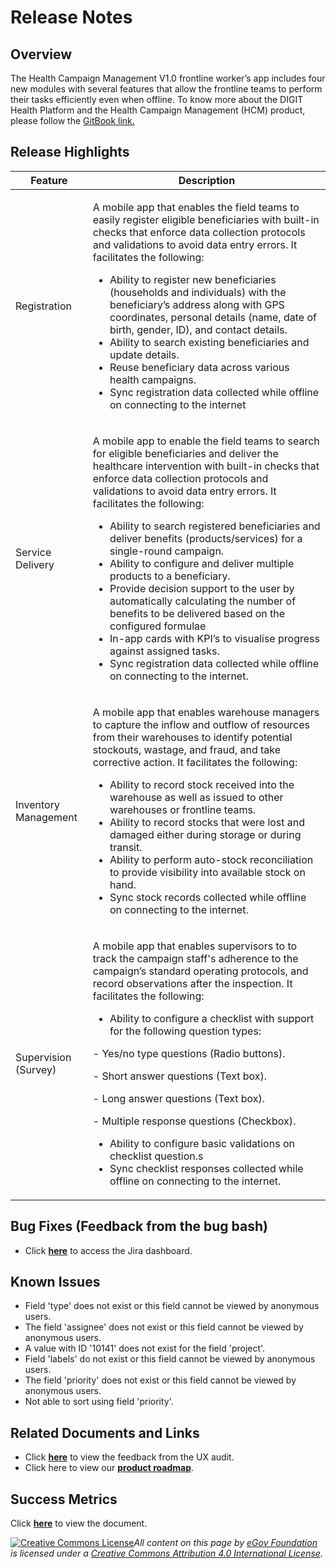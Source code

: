 # Release Notes

## Overview

The Health Campaign Management V1.0 frontline worker’s app includes four new modules with several features that allow the frontline teams to perform their tasks efficiently even when offline. To know more about the DIGIT Health Platform and the Health Campaign Management (HCM) product, please follow the [GitBook link.](https://health.digit.org/product/health-campaign-management)

## Release Highlights

| Feature              | Description                                                                                                                                                                                                                                                                                                                                                                                                                                                                                                                                                                                                                                                                                                                                                                                           |
| -------------------- | ----------------------------------------------------------------------------------------------------------------------------------------------------------------------------------------------------------------------------------------------------------------------------------------------------------------------------------------------------------------------------------------------------------------------------------------------------------------------------------------------------------------------------------------------------------------------------------------------------------------------------------------------------------------------------------------------------------------------------------------------------------------------------------------------------- |
| Registration         | <p>A mobile app that enables the field teams to easily register eligible beneficiaries with built-in checks that enforce data collection protocols and validations to avoid data entry errors. It facilitates the following:</p><ul><li>Ability to register new beneficiaries (households and individuals) with the beneficiary’s address along with GPS coordinates, personal details (name, date of birth, gender, ID), and contact details.</li><li>Ability to search existing beneficiaries and update details.</li><li>Reuse beneficiary data across various health campaigns.</li><li>Sync registration data collected while offline on connecting to the internet</li></ul>                                                                                                                    |
| Service Delivery     | <p>A mobile app to enable the field teams to search for eligible beneficiaries and deliver the healthcare intervention with built-in checks that enforce data collection protocols and validations to avoid data entry errors. It facilitates the following:</p><ul><li>Ability to search registered beneficiaries and deliver benefits (products/services) for a single-round campaign.</li><li>Ability to configure and deliver multiple products to a beneficiary.</li><li>Provide decision support to the user by automatically calculating the number of benefits to be delivered based on the configured formulae</li><li>In-app cards with KPI’s to visualise progress against assigned tasks.</li><li>Sync registration data collected while offline on connecting to the internet.</li></ul> |
| Inventory Management | <p>A mobile app that enables warehouse managers to capture the inflow and outflow of resources from their warehouses to identify potential stockouts, wastage, and fraud, and take corrective action. It facilitates the following:</p><ul><li>Ability to record stock received into the warehouse as well as issued to other warehouses or frontline teams.</li><li>Ability to record stocks that were lost and damaged either during storage or during transit.</li><li>Ability to perform auto-stock reconciliation to provide visibility into available stock on hand.</li><li>Sync stock records collected while offline on connecting to the internet.</li></ul>                                                                                                                                |
| Supervision (Survey) | <p>A mobile app that enables supervisors to to track the campaign staff's adherence to the campaign’s standard operating protocols, and record observations after the inspection. It facilitates the following:</p><ul><li>Ability to configure a checklist with support for the following question types:</li></ul><p>       - Yes/no type questions (Radio buttons).</p><p>       - Short answer questions (Text box).</p><p>       - Long answer questions (Text box).</p><p>       - Multiple response questions (Checkbox).</p><ul><li>Ability to configure basic validations on checklist question.s</li><li>Sync checklist responses collected while offline on connecting to the internet.</li></ul>                                                                                          |

## Bug Fixes (Feedback from the bug bash)&#x20;

* Click [**here**](https://digit-discuss.atlassian.net/jira/dashboards/10208) to access the Jira dashboard.

## Known Issues

* Field 'type' does not exist or this field cannot be viewed by anonymous users.
* The field 'assignee' does not exist or this field cannot be viewed by anonymous users.
* A value with ID '10141' does not exist for the field 'project'.
* Field 'labels' do not exist or this field cannot be viewed by anonymous users.
* The field 'priority' does not exist or this field cannot be viewed by anonymous users.
* Not able to sort using field 'priority'.

## Related Documents and Links

* Click [**here**](https://docs.google.com/spreadsheets/d/1HpbTql7r6vXP-NcyXK9w5g6PIZlZ8ndbsb8oW-yD9-8/edit#gid=0) to view the feedback from the UX audit.
* Click here to view our [**product roadmap**](../../../community/roadmap.md).&#x20;

## Success Metrics

Click [**here**](./#success-metrics) to view the document.

[![Creative Commons License](https://i.creativecommons.org/l/by/4.0/80x15.png)_​_](http://creativecommons.org/licenses/by/4.0/)_All content on this page by_ [_eGov Foundation_](https://egov.org.in/) _is licensed under a_ [_Creative Commons Attribution 4.0 International License_](http://creativecommons.org/licenses/by/4.0/)_._
